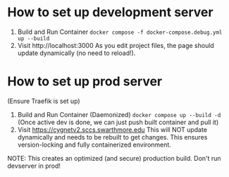 # How to set up development server

1. Build and Run Container
`docker compose -f docker-compose.debug.yml up --build`
2. Visit http://localhost:3000
As you edit project files, the page should update dynamically (no need to reload!).

# How to set up prod server

(Ensure Traefik is set up)

1. Build and Run Container (Daemonized)
`docker compose up --build -d`
(Once active dev is done, we can just push built container and pull it)
2. Visit https://cygnetv2.sccs.swarthmore.edu
This will NOT update dynamically and needs to be rebuilt to get changes. This ensures version-locking and fully containerized environment.

NOTE: This creates an optimized (and secure) production build. Don't run devserver in prod!
